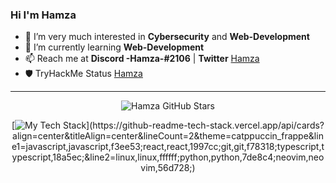 ### Hi I'm Hamza

<!--
**Hamza12700/Hamza12700** is a ✨ _special_ ✨ repository because its `README.md` (this file) appears on your GitHub profile.
-->

- 👀 I’m very much interested in **Cybersecurity** and **Web-Development**
- 🌱 I’m currently learning **Web-Development**
- 📫 Reach me at **Discord -Hamza-#2106** | **Twitter** [Hamza](https://twitter.com/Hamza_Rash1d)
- 🛡️ TryHackMe Status [Hamza](https://tryhackme.com/p/Mr.Hamza)

--- 

<span align="center">

<div align="center">

![Hamza GitHub Stars](https://github-readme-stats.vercel.app/api?username=hamza12700&show_icons=true&bg_color=24273a&text_color=cad3f5&icon_color=c6a0f6&title_color=8bd5ca)

</div>

<div align="center">

[![My Tech Stack](https://github-readme-tech-stack.vercel.app/api/cards?align=center&titleAlign=center&lineCount=2&theme=catppuccin_frappe&line1=javascript,javascript,f3ee53;react,react,1997cc;git,git,f78318;typescript,typescript,18a5ec;&line2=linux,linux,ffffff;python,python,7de8c4;neovim,neovim,56d728;)](https://github-readme-tech-stack.vercel.app/api/cards?align=center&titleAlign=center&lineCount=2&theme=catppuccin_frappe&line1=javascript,javascript,f3ee53;react,react,1997cc;git,git,f78318;typescript,typescript,18a5ec;&line2=linux,linux,ffffff;python,python,7de8c4;neovim,neovim,56d728;)

</div>

</span>
